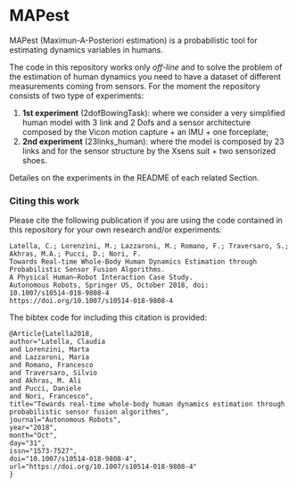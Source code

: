 # MAPest

MAPest (Maximun-A-Posteriori estimation) is a probabilistic tool for estimating dynamics variables in humans.

The code in this repository works only *off-line* and to solve the problem of the estimation of human dynamics you need to have a dataset of different measurements coming from sensors.
For the moment the repository consists of two type of experiments:
  1. **1st experiment** (2dofBowingTask): where we consider a very simplified human model with 3 link and 2 Dofs and a sensor architecture composed by the Vicon motion capture + an IMU + one forceplate; 
  2. **2nd experiment** (23links_human): where the model is composed by 23 links and for the sensor structure by the Xsens suit + two sensorized shoes.
  
Detailes on the experiments in the README of each related Section.

### Citing this work
Please cite the following publication if you are using the code contained in this repository for your own research and/or experiments:

~~~
Latella, C.; Lorenzini, M.; Lazzaroni, M.; Romano, F.; Traversaro, S.; Akhras, M.A.; Pucci, D.; Nori, F.
Towards Real-time Whole-Body Human Dynamics Estimation through Probabilistic Sensor Fusion Algorithms.
A Physical Human–Robot Interaction Case Study.
Autonomous Robots, Springer US, October 2018, doi:
10.1007/s10514-018-9808-4
https://doi.org/10.1007/s10514-018-9808-4
~~~

The bibtex code for including this citation is provided:

~~~
@Article{Latella2018,
author="Latella, Claudia
and Lorenzini, Marta
and Lazzaroni, Maria
and Romano, Francesco
and Traversaro, Silvio
and Akhras, M. Ali
and Pucci, Daniele
and Nori, Francesco",
title="Towards real-time whole-body human dynamics estimation through probabilistic sensor fusion algorithms",
journal="Autonomous Robots",
year="2018",
month="Oct",
day="31",
issn="1573-7527",
doi="10.1007/s10514-018-9808-4",
url="https://doi.org/10.1007/s10514-018-9808-4"
}
~~~